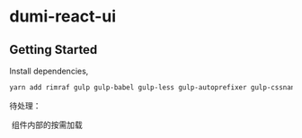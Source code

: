 # dumi-react-ui

## Getting Started

Install dependencies,

```bash
yarn add rimraf gulp gulp-babel gulp-less gulp-autoprefixer gulp-cssnano through2 --save-de
```

待处理：

​	组件内部的按需加载
